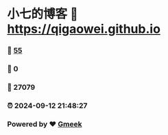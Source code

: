 # 小七的博客 :link: https://qigaowei.github.io 
### :page_facing_up: [55](https://qigaowei.github.io/tag.html) 
### :speech_balloon: 0 
### :hibiscus: 27079 
### :alarm_clock: 2024-09-12 21:48:27 
### Powered by :heart: [Gmeek](https://github.com/Meekdai/Gmeek)
